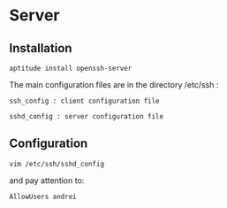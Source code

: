 Server
======

Installation
------------

    aptitude install openssh-server

The main configuration files are in the directory /etc/ssh :

    ssh_config : client configuration file

    sshd_config : server configuration file


Configuration
-------------

    vim /etc/ssh/sshd_config

and pay attention to:

    AllowUsers andrei
    

